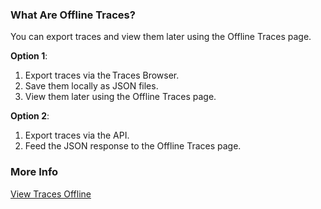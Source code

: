 ### What Are Offline Traces? 

You can export traces and view them later using the Offline Traces page. 

**Option 1**:  

1. Export traces via the Traces Browser. 
1. Save them locally as JSON files. 
1. View them later using the Offline Traces page. 

**Option 2**: 

1. Export traces via the API. 
1. Feed the JSON response to the Offline Traces page. 

### More Info 

[View Traces Offline](https://docs.wavefront.com/tracing_ui_overview.html#view-traces-offline)
